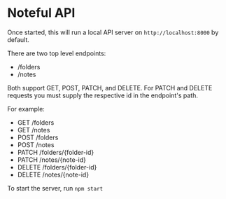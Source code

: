 # Noteful API

Once started, this will run a local API server on `http://localhost:8000` by default.

There are two top level endpoints:

- /folders
- /notes

Both support GET, POST, PATCH, and DELETE. For PATCH and DELETE requests you must supply the respective id in the endpoint's path.

For example:

- GET /folders
- GET /notes
- POST /folders
- POST /notes
- PATCH /folders/{folder-id}
- PATCH /notes/{note-id}
- DELETE /folders/{folder-id}
- DELETE /notes/{note-id}

To start the server, run `npm start`
